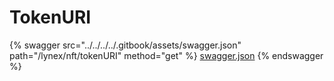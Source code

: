 # TokenURI

{% swagger src="../../../../.gitbook/assets/swagger.json" path="/lynex/nft/tokenURI" method="get" %}
[swagger.json](../../../../.gitbook/assets/swagger.json)
{% endswagger %}
